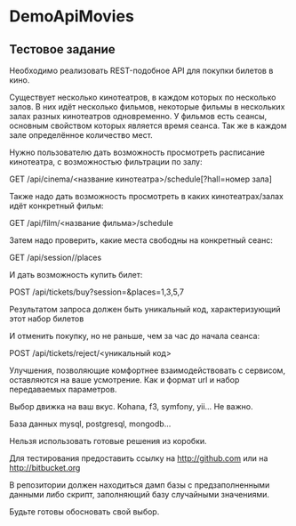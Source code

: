 DemoApiMovies
=======================

Тестовое задание
------------

Необходимо реализовать REST-подобное API для покупки билетов в кино.

Существует несколько кинотеатров, в каждом которых по несколько залов.
В них идёт несколько фильмов, некоторые фильмы в нескольких залах разных кинотеатров одновременно.
У фильмов есть сеансы, основным свойством которых является время сеанса.
Так же в каждом зале определённое количество мест.

Нужно пользователю дать возможность просмотреть расписание кинотеатра, с возможностью фильтрации по залу:

GET /api/cinema/<название кинотеатра>/schedule[?hall=номер зала]

Также надо дать возможность просмотреть в каких кинотеатрах/залах идёт конкретный фильм:

GET /api/film/<название фильма>/schedule

Затем надо проверить, какие места свободны на конкретный сеанс:

GET /api/session//places

И дать возможность купить билет:

POST /api/tickets/buy?session=&places=1,3,5,7

Результатом запроса должен быть уникальный код, характеризующий этот набор билетов

И отменить покупку, но не раньше, чем за час до начала сеанса:

POST /api/tickets/reject/<уникальный код>

Улучшения, позволяющие комфортнее взаимодействовать с сервисом, оставляются на ваше усмотрение. Как и формат url и набор передаваемых параметров.

Выбор движка на ваш вкус. Kohana, f3, symfony, yii… Не важно.

База данных mysql, postgresql, mongodb...

Нельзя использовать готовые решения из коробки.

Для тестирования предоставить ссылку на http://github.com или на http://bitbucket.org

В репозитории должен находиться дамп базы с предзаполненными данными либо скрипт, заполняющий базу случайными значениями.

Будьте готовы обосновать свой выбор.